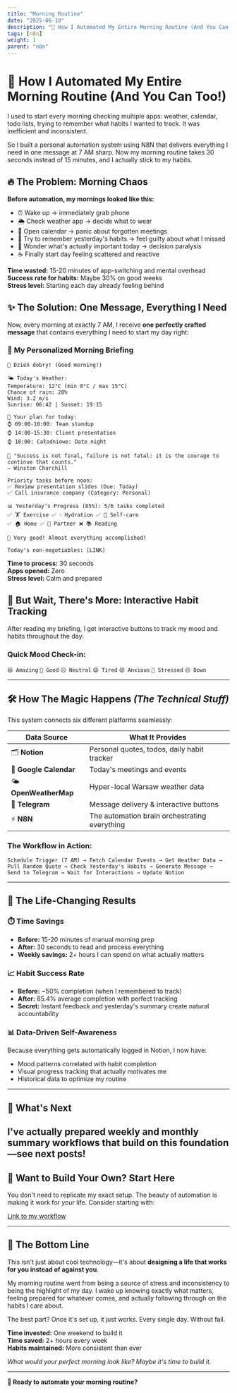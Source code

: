 ```yaml
---
title: "Morning Routine"
date: "2025-06-10"
description: "🌅 How I Automated My Entire Morning Routine (And You Can Too!)"
tags: [n8n]
weight: 1
parent: "n8n"
---
```


# 🌅 How I Automated My Entire Morning Routine (And You Can Too!)

I used to start every morning checking multiple apps: weather, calendar, todo lists, trying to remember what habits I wanted to track. It was inefficient and inconsistent.

So I built a personal automation system using N8N that delivers everything I need in one message at 7 AM sharp. Now my morning routine takes 30 seconds instead of 15 minutes, and I actually stick to my habits.

## 🔥 The Problem: Morning Chaos

**Before automation, my mornings looked like this:**
- ⏰ Wake up → immediately grab phone
- 🌦️ Check weather app → decide what to wear
- 📅 Open calendar → panic about forgotten meetings  
- 📝 Try to remember yesterday's habits → feel guilty about what I missed
- 🤔 Wonder what's actually important today → decision paralysis
- ☕ Finally start day feeling scattered and reactive

**Time wasted:** 15-20 minutes of app-switching and mental overhead  
**Success rate for habits:** Maybe 30% on good weeks  
**Stress level:** Starting each day already feeling behind

## ✨ The Solution: One Message, Everything I Need

Now, every morning at exactly 7 AM, I receive **one perfectly crafted message** that contains everything I need to start my day right:

### 📱 **My Personalized Morning Briefing**

```
🌅 Dzień dobry! (Good morning!)

🌤️ Today's Weather:
Temperature: 12°C (min 8°C / max 15°C)
Chance of rain: 20%
Wind: 3.2 m/s
Sunrise: 06:42 | Sunset: 19:15

📆 Your plan for today:
⌚ 09:00-10:00: Team standup
⌚ 14:00-15:30: Client presentation
⌚ 18:00: Całodniowe: Date night

💭 "Success is not final, failure is not fatal: it is the courage to continue that counts."
— Winston Churchill

Priority tasks before noon:
✅ Review presentation slides (Due: Today)
✅ Call insurance company (Category: Personal)

📊 Yesterday's Progress (85%): 5/6 tasks completed
✅ 🏋️ Exercise ✅ 💧 Hydration ✅ 🧘 Self-care
✅ 🏠 Home ✅ 💞 Partner ❌ 📚 Reading

👏 Very good! Almost everything accomplished!

Today's non-negotiables: [LINK]
```

**Time to process:** 30 seconds  
**Apps opened:** Zero  
**Stress level:** Calm and prepared

## 🎯 But Wait, There's More: Interactive Habit Tracking

After reading my briefing, I get interactive buttons to track my mood and habits throughout the day:

### **Quick Mood Check-in:**
`😄 Amazing` `🙂 Good` `😐 Neutral` `😩 Tired` `😟 Anxious` `😤 Stressed` `😔 Down`

---

## 🛠️ **How The Magic Happens** *(The Technical Stuff)*

This system connects six different platforms seamlessly:

| **Data Source** | **What It Provides** |
|---|---|
| 🗂️ **Notion** | Personal quotes, todos, daily habit tracker |
| 📅 **Google Calendar** | Today's meetings and events |
| 🌤️ **OpenWeatherMap** | Hyper-local Warsaw weather data |
| 💬 **Telegram** | Message delivery & interactive buttons |
| ⚡ **N8N** | The automation brain orchestrating everything |

### **The Workflow in Action:**

```mermaid
Schedule Trigger (7 AM) → Fetch Calendar Events → Get Weather Data → 
Pull Random Quote → Check Yesterday's Habits → Generate Message → 
Send to Telegram → Wait for Interactions → Update Notion
```

---

## 🚀 **The Life-Changing Results**

### **⏱️ Time Savings**
- **Before:** 15-20 minutes of manual morning prep
- **After:** 30 seconds to read and process everything
- **Weekly savings:** 2+ hours I can spend on what actually matters

### **📈 Habit Success Rate**
- **Before:** ~50% completion (when I remembered to track)
- **After:** 85.4% average completion with perfect tracking
- **Secret:** Instant feedback and yesterday's summary create natural accountability

### **📊 Data-Driven Self-Awareness**
Because everything gets automatically logged in Notion, I now have:
- Mood patterns correlated with habit completion
- Visual progress tracking that actually motivates me
- Historical data to optimize my routine

---

## 🔮 What's Next

I've actually prepared weekly and monthly summary workflows that build on this foundation—see next posts!
---

## 🎯 **Want to Build Your Own? Start Here**

You don't need to replicate my exact setup. The beauty of automation is making it work for *your* life. Consider starting with:

[Link to my workflow](/json/projects/n8n/Wellbeing_Morning.json)

---

## 💬 **The Bottom Line**

This isn't just about cool technology—it's about **designing a life that works for you instead of against you**.

My morning routine went from being a source of stress and inconsistency to being the highlight of my day. I wake up knowing exactly what matters, feeling prepared for whatever comes, and actually following through on the habits I care about.

The best part? Once it's set up, it just works. Every single day. Without fail.

**Time invested:** One weekend to build it  
**Time saved:** 2+ hours every week  
**Habits maintained:** More consistent than ever  

*What would your perfect morning look like? Maybe it's time to build it.*

---

**🚀 Ready to automate your morning routine?**